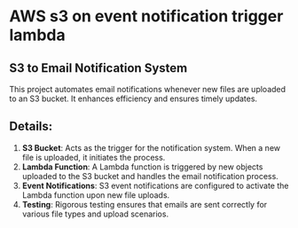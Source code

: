 # AWS s3 on event notification trigger lambda

## S3 to Email Notification System

This project automates email notifications whenever new files are uploaded to an S3 bucket. It enhances efficiency and ensures timely updates.

## Details:

1. **S3 Bucket**: Acts as the trigger for the notification system. When a new file is uploaded, it initiates the process.
2. **Lambda Function**: A Lambda function is triggered by new objects uploaded to the S3 bucket and handles the email notification process.
3. **Event Notifications**: S3 event notifications are configured to activate the Lambda function upon new file uploads.
4. **Testing**: Rigorous testing ensures that emails are sent correctly for various file types and upload scenarios.

